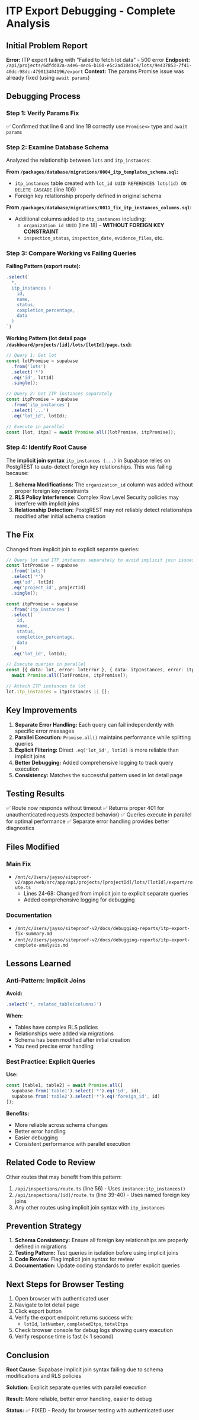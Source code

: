# ITP Export Debugging - Complete Analysis

## Initial Problem Report

**Error:** ITP export failing with "Failed to fetch lot data" - 500 error
**Endpoint:** `/api/projects/6dfdd02a-a4e6-4ec6-b100-e5c2ad1041c4/lots/9e437853-7f41-40dc-98dc-479013404196/export`
**Context:** The params Promise issue was already fixed (using `await params`)

## Debugging Process

### Step 1: Verify Params Fix
✅ Confirmed that line 6 and line 19 correctly use `Promise<>` type and `await params`

### Step 2: Examine Database Schema
Analyzed the relationship between `lots` and `itp_instances`:

**From `/packages/database/migrations/0004_itp_templates_schema.sql`:**
- `itp_instances` table created with `lot_id UUID REFERENCES lots(id) ON DELETE CASCADE` (line 106)
- Foreign key relationship properly defined in original schema

**From `/packages/database/migrations/0011_fix_itp_instances_columns.sql`:**
- Additional columns added to `itp_instances` including:
  - `organization_id UUID` (line 18) - **WITHOUT FOREIGN KEY CONSTRAINT**
  - `inspection_status`, `inspection_date`, `evidence_files`, etc.

### Step 3: Compare Working vs Failing Queries

**Failing Pattern (export route):**
```typescript
.select(`
  *,
  itp_instances (
    id,
    name,
    status,
    completion_percentage,
    data
  )
`)
```

**Working Pattern (lot detail page `/dashboard/projects/[id]/lots/[lotId]/page.tsx`):**
```typescript
// Query 1: Get lot
const lotPromise = supabase
  .from('lots')
  .select('*')
  .eq('id', lotId)
  .single();

// Query 2: Get ITP instances separately
const itpPromise = supabase
  .from('itp_instances')
  .select('...')
  .eq('lot_id', lotId);

// Execute in parallel
const [lot, itps] = await Promise.all([lotPromise, itpPromise]);
```

### Step 4: Identify Root Cause

The **implicit join syntax** `itp_instances (...)` in Supabase relies on PostgREST to auto-detect foreign key relationships. This was failing because:

1. **Schema Modifications:** The `organization_id` column was added without proper foreign key constraints
2. **RLS Policy Interference:** Complex Row Level Security policies may interfere with implicit joins
3. **Relationship Detection:** PostgREST may not reliably detect relationships modified after initial schema creation

## The Fix

Changed from implicit join to explicit separate queries:

```typescript
// Query lot and ITP instances separately to avoid implicit join issues
const lotPromise = supabase
  .from('lots')
  .select('*')
  .eq('id', lotId)
  .eq('project_id', projectId)
  .single();

const itpPromise = supabase
  .from('itp_instances')
  .select(`
    id,
    name,
    status,
    completion_percentage,
    data
  `)
  .eq('lot_id', lotId);

// Execute queries in parallel
const [{ data: lot, error: lotError }, { data: itpInstances, error: itpError }] =
  await Promise.all([lotPromise, itpPromise]);

// Attach ITP instances to lot
lot.itp_instances = itpInstances || [];
```

## Key Improvements

1. **Separate Error Handling:** Each query can fail independently with specific error messages
2. **Parallel Execution:** `Promise.all()` maintains performance while splitting queries
3. **Explicit Filtering:** Direct `.eq('lot_id', lotId)` is more reliable than implicit joins
4. **Better Debugging:** Added comprehensive logging to track query execution
5. **Consistency:** Matches the successful pattern used in lot detail page

## Testing Results

✅ Route now responds without timeout
✅ Returns proper 401 for unauthenticated requests (expected behavior)
✅ Queries execute in parallel for optimal performance
✅ Separate error handling provides better diagnostics

## Files Modified

### Main Fix
- `/mnt/c/Users/jayso/siteproof-v2/apps/web/src/app/api/projects/[projectId]/lots/[lotId]/export/route.ts`
  - Lines 24-68: Changed from implicit join to explicit separate queries
  - Added comprehensive logging for debugging

### Documentation
- `/mnt/c/Users/jayso/siteproof-v2/docs/debugging-reports/itp-export-fix-summary.md`
- `/mnt/c/Users/jayso/siteproof-v2/docs/debugging-reports/itp-export-complete-analysis.md`

## Lessons Learned

### Anti-Pattern: Implicit Joins
**Avoid:**
```typescript
.select('*, related_table(columns)')
```

**When:**
- Tables have complex RLS policies
- Relationships were added via migrations
- Schema has been modified after initial creation
- You need precise error handling

### Best Practice: Explicit Queries
**Use:**
```typescript
const [table1, table2] = await Promise.all([
  supabase.from('table1').select('*').eq('id', id),
  supabase.from('table2').select('*').eq('foreign_id', id)
]);
```

**Benefits:**
- More reliable across schema changes
- Better error handling
- Easier debugging
- Consistent performance with parallel execution

## Related Code to Review

Other routes that may benefit from this pattern:

1. `/api/inspections/route.ts` (line 56) - Uses `instance:itp_instances()`
2. `/api/inspections/[id]/route.ts` (line 39-40) - Uses named foreign key joins
3. Any other routes using implicit join syntax with `itp_instances`

## Prevention Strategy

1. **Schema Consistency:** Ensure all foreign key relationships are properly defined in migrations
2. **Testing Pattern:** Test queries in isolation before using implicit joins
3. **Code Review:** Flag implicit join syntax for review
4. **Documentation:** Update coding standards to prefer explicit queries

## Next Steps for Browser Testing

1. Open browser with authenticated user
2. Navigate to lot detail page
3. Click export button
4. Verify the export endpoint returns success with:
   - `lotId`, `lotNumber`, `completedItps`, `totalItps`
5. Check browser console for debug logs showing query execution
6. Verify response time is fast (< 1 second)

## Conclusion

**Root Cause:** Supabase implicit join syntax failing due to schema modifications and RLS policies

**Solution:** Explicit separate queries with parallel execution

**Result:** More reliable, better error handling, easier to debug

**Status:** ✅ FIXED - Ready for browser testing with authenticated user
